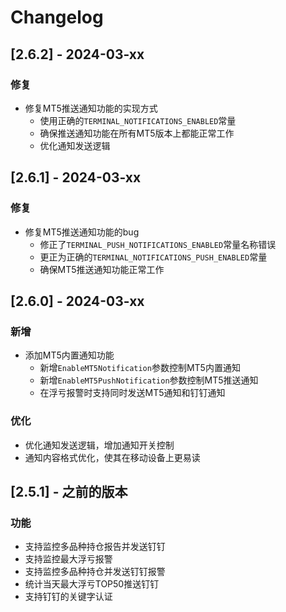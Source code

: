 # Changelog

## [2.6.2] - 2024-03-xx

### 修复
- 修复MT5推送通知功能的实现方式
  - 使用正确的`TERMINAL_NOTIFICATIONS_ENABLED`常量
  - 确保推送通知功能在所有MT5版本上都能正常工作
  - 优化通知发送逻辑

## [2.6.1] - 2024-03-xx

### 修复
- 修复MT5推送通知功能的bug
  - 修正了`TERMINAL_PUSH_NOTIFICATIONS_ENABLED`常量名称错误
  - 更正为正确的`TERMINAL_NOTIFICATIONS_PUSH_ENABLED`常量
  - 确保MT5推送通知功能正常工作

## [2.6.0] - 2024-03-xx

### 新增
- 添加MT5内置通知功能
  - 新增`EnableMT5Notification`参数控制MT5内置通知
  - 新增`EnableMT5PushNotification`参数控制MT5推送通知
  - 在浮亏报警时支持同时发送MT5通知和钉钉通知

### 优化
- 优化通知发送逻辑，增加通知开关控制
- 通知内容格式优化，使其在移动设备上更易读

## [2.5.1] - 之前的版本

### 功能
- 支持监控多品种持仓报告并发送钉钉
- 支持监控最大浮亏报警
- 支持监控多品种持仓并发送钉钉报警
- 统计当天最大浮亏TOP50推送钉钉
- 支持钉钉的关键字认证 